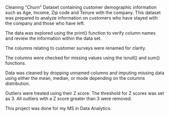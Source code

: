 Cleaning "Churn" Dataset containing customer demographic information such as Age, Income, 
Zip code and Tenure with the company. This dataset was prepared to analyze information 
on customers who have stayed with the company and those who have left.

The data was explored using the print() function to verify column names and review 
the information within the data set.

The columns relating to customer surveys were renamed for clarity.

The columns were checked for missing values using the isnull() and sum() functions.

Data was cleaned by dropping unnamed columns and imputing missing data using either the
mean, median, or mode depending on the columns distribution.

Outliers were treated using their Z score. The threshold for Z scores was set as 3. 
All outliers with a Z score greater than 3 were removed. 

This project was done for my MS in Data Analytics. 